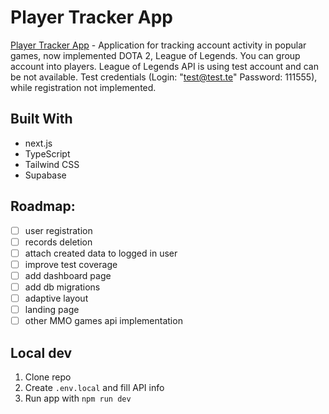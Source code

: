 # Player Tracker App

[Player Tracker App](https://player-tracker.vercel.app/) - Application for tracking account activity in popular games, now implemented DOTA 2, League of Legends. You can group account into players.
League of Legends API is using test account and can be not available. 
Test credentials (Login: "test@test.te" Password: 111555), while registration not implemented.

## Built With

- next.js
- TypeScript
- Tailwind CSS
- Supabase


## Roadmap:

- [ ] user registration
- [ ] records deletion
- [ ] attach created data to logged in user
- [ ] improve test coverage
- [ ] add dashboard page
- [ ] add db migrations
- [ ] adaptive layout
- [ ] landing page
- [ ] other MMO games api implementation

## Local dev 

1. Clone repo
2. Create `.env.local` and fill API info
3. Run app with `npm run dev`